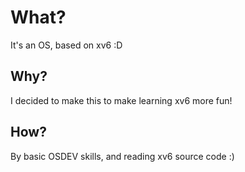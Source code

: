 # What?
It's an OS, based on xv6 :D

## Why?
I decided to make this to make learning xv6 more fun!

## How?
By basic OSDEV skills, and reading xv6 source code :)

